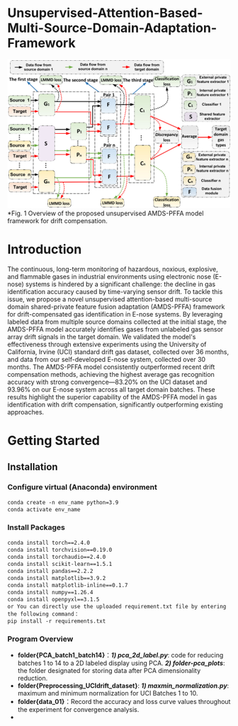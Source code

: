 # Unsupervised-Attention-Based-Multi-Source-Domain-Adaptation-Framework
![示例图片](image/framework.jpg)
*Fig. 1 Overview of the proposed unsupervised AMDS-PFFA model framework for drift compensation.
# Introduction
The continuous, long-term monitoring of hazardous, noxious, explosive, and flammable gases in industrial environments using electronic nose (E-nose) systems is hindered by a significant challenge: the decline in gas identification accuracy caused by time-varying sensor drift. To tackle this issue, we propose a novel unsupervised attention-based multi-source domain shared-private feature fusion adaptation (AMDS-PFFA) framework for drift-compensated gas identification in E-nose systems. By leveraging labeled data from multiple source domains collected at the initial stage, the AMDS-PFFA model accurately identifies gases from unlabeled gas sensor array drift signals in the target domain. We validated the model's effectiveness through extensive experiments using the University of California, Irvine (UCI) standard drift gas dataset, collected over 36 months, and data from our self-developed E-nose system, collected over 30 months. The AMDS-PFFA model consistently outperformed recent drift compensation methods, achieving the highest average gas recognition accuracy with strong convergence—83.20% on the UCI dataset and 93.96% on our E-nose system across all target domain batches. These results highlight the superior capability of the AMDS-PFFA model in gas identification with drift compensation, significantly outperforming existing approaches.
# Getting Started
## Installation
### Configure virtual (Anaconda) environment
    
    conda create -n env_name python=3.9
    conda activate env_name
### Install Packages   
    conda install torch==2.4.0
    conda install torchvision==0.19.0
    conda install torchaudio==2.4.0
    conda install scikit-learn==1.5.1
    conda install pandas==2.2.2
    conda install matplotlib==3.9.2
    conda install matplotlib-inline==0.1.7
    conda install numpy==1.26.4
    conda install openpyxl==3.1.5
    or You can directly use the uploaded requirement.txt file by entering the following command：
    pip install -r requirements.txt
### Program Overview
- **folder{PCA_batch1_batch14}**：***1) pca_2d_label.py***: code for reducing batches 1 to 14 to a 2D labeled display using PCA. ***2) folder-pca_plots***: the folder designated for storing data after PCA dimensionality reduction.
- **folder{Preprocessing_UCIdrift_dataset}**: ***1) maxmin_normalization.py***: maximum and minimum normalization for UCI Batches 1 to 10.   
- **folder{data_01}**：Record the accuracy and loss curve values throughout the experiment for convergence analysis.
- 







    
    
    

  
    
   

